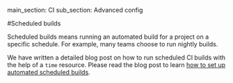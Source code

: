 main_section: CI
sub_section: Advanced config

#Scheduled builds

Scheduled builds means running an automated build for a project on a specific schedule. For example, many teams choose to run nightly builds.

We have written a detailed blog post on how to run scheduled CI builds with the help of a `time` resource. Please read the blog post to learn [how to set up automated scheduled builds](http://blog.shippable.com/setup-nightly-builds-on-shippable).
